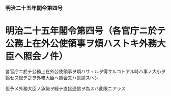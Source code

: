 ### 明治二十五年閣令第四号  
# 明治二十五年閣令第四号（各官庁ニ於テ公務上在外公使領事ヲ煩ハストキ外務大臣ヘ照会ノ件）  
  
各官庁ニ於テ公務上在外公使領事ヲ煩ハサヽルヲ得サルコトアル時ハ事ノ大小ヲ論セス総テ之ヲ外務大臣ヘ照会又ハ禀請スヘシ  
  
但予メ外務大臣ノ承諾ヲ経テ直接通信ヲ為スハ此限ニアラス  
  
